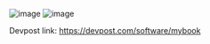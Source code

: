 ![image](https://github.com/lemueldls/mybook.study/assets/94874872/bfc76653-821e-4dc5-8fb6-55daa6f2136c)
![image](https://github.com/lemueldls/mybook.study/assets/94874872/e9177c38-a591-4759-9298-149e8237c435)

Devpost link: https://devpost.com/software/mybook
